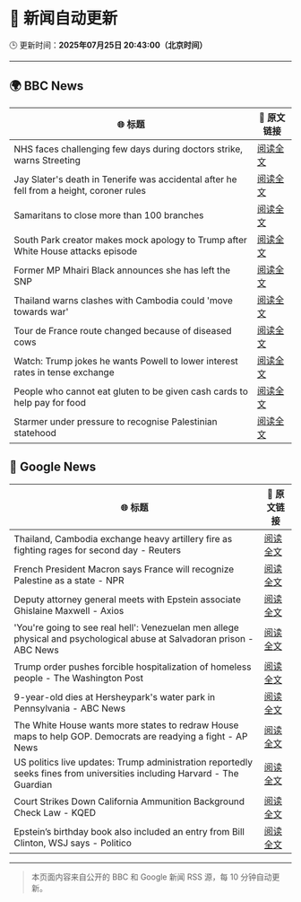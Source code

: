 # 🧠 新闻自动更新

🕒 更新时间：**2025年07月25日 20:43:00（北京时间）**

---

## 🌍 BBC News

| 🌐 标题 | 🔗 原文链接 |
|--------|-------------|
| NHS faces challenging few days during doctors strike, warns Streeting | [阅读全文](https://www.bbc.com/news/articles/c0epel8gd49o) |
| Jay Slater's death in Tenerife was accidental after he fell from a height, coroner rules | [阅读全文](https://www.bbc.com/news/articles/cx232rnp2npo) |
| Samaritans to close more than 100 branches | [阅读全文](https://www.bbc.com/news/articles/cm2l23ylv46o) |
| South Park creator makes mock apology to Trump after White House attacks episode | [阅读全文](https://www.bbc.com/news/articles/cz7l7g21e0yo) |
| Former MP Mhairi Black announces she has left the SNP | [阅读全文](https://www.bbc.com/news/articles/cx202grvk29o) |
| Thailand warns clashes with Cambodia could 'move towards war' | [阅读全文](https://www.bbc.com/news/articles/ckg5gz03d8no) |
| Tour de France route changed because of diseased cows | [阅读全文](https://www.bbc.com/sport/cycling/articles/c5y9y2r5l77o) |
| Watch: Trump jokes he wants Powell to lower interest rates in tense exchange | [阅读全文](https://www.bbc.com/news/videos/crl0l0xxrxeo) |
| People who cannot eat gluten to be given cash cards to help pay for food | [阅读全文](https://www.bbc.com/news/articles/c0l4d3g4p2do) |
| Starmer under pressure to recognise Palestinian statehood | [阅读全文](https://www.bbc.com/news/articles/cly2yky91lpo) |

## 📰 Google News

| 🌐 标题 | 🔗 原文链接 |
|--------|-------------|
| Thailand, Cambodia exchange heavy artillery fire as fighting rages for second day - Reuters | [阅读全文](https://news.google.com/rss/articles/CBMixwFBVV95cUxOaXpLb3FkdnVuSUh0aVBuSGNEemtPa21vWS1nV1B0bWJHR3JjakQtT1J1TVJ0a2toVk9xZXZQMHhVX25aLUh0RzhSd3Q0MWhLdDNtOTEtcVVXWjlEVDZ1RktKTEdqNi1vZktZTUlrbXF2X3dOWEs2ZWNtTjNTc1V1Nm9hUUNUY0ZoWXJHMlZiY0kwNElOcmJHQjk1OFpQdGx0ckh4Um5KNEZ5SFRIUGxmOGRrNDFjXzhWcGxRMXdOOWJVcFRWZWVz?oc=5) |
| French President Macron says France will recognize Palestine as a state - NPR | [阅读全文](https://news.google.com/rss/articles/CBMijgFBVV95cUxOVW95SmJIZ1I0MGRvX19Raks5WU9WSlBBMUV3bzR1T2hxdlBUeFd5NHV6OU1uXzRVeWc2NHRRZm9vblM1bnE3dGZ2X1AwMnpOUWlueXlxNTFXbDdVYlVRanJURVJ5V0t6LUNhTmppVVhTdURqc1hVSGtZa0RNbEFkOV9hNWhYcmw2QVVmbG9n?oc=5) |
| Deputy attorney general meets with Epstein associate Ghislaine Maxwell - Axios | [阅读全文](https://news.google.com/rss/articles/CBMiakFVX3lxTE5WQjU1TzEyZ2I4MzliYlNmYm9wYjRmb3lodTlfbG51eXExa0VfdmNsblJSbzZfRWpHNWdPdUJiNmFpUU9QaE84TEZpUGljSlZfUzZ4X2Y0OWhrNzh2RF9zNDBHSVpyN3l4UXc?oc=5) |
| 'You're going to see real hell': Venezuelan men allege physical and psychological abuse at Salvadoran prison - ABC News | [阅读全文](https://news.google.com/rss/articles/CBMiqAFBVV95cUxPcXlwUGpPQTk4RmZ1WE9qeVNfUUI5RHZDbDBBb3NET0VwZ3h5c0MyMWJnRlE4bW0tTGFiSGVVRmN2ek5nQTFBMHFQMFgwT0JtRDNLQXRIVzh2YUQ2TzMwUmwwbFF5TDZxNnJVTzE1TjNvQzZNT0hVeDlhSXhuVTlTdVRNMW5oYUZ2SVRYTE4xeFpYakw0a0N1RTRiYVR6VTVDSThLeEFuN2jSAa4BQVVfeXFMTU5GVjR6Y2oxenc0YWJZUXFSREZ4djFXcTN2MmFKRGRaUUd1QXhPdlE4eEtScDFHVDJ2UjUwa1JYeG9oN2p6aDdHVExTbXBodWcwdXNVZ0JxWW15bnZWR1pGUjB0UnBpNEF5cTU3MW5Hb0otdmtGaUdfZjN5NEFTM1psU0Q0YTZyejZ0SElYSHhqc29xX29tT3c5cmhGTVUwOURhMzNJZWo2U1RCUlFB?oc=5) |
| Trump order pushes forcible hospitalization of homeless people - The Washington Post | [阅读全文](https://news.google.com/rss/articles/CBMipgFBVV95cUxQZkJ0aTZMY0g5VkVYT2sxaHZETEpnUDlvdzBfNU9odFFSZXJHQ1R6RW1HNXp2NmFrcGhMbHBrU2lkYkVILVowaW53SngwVHZUcEQ5TVcyb0sxZFRxTXNpam5Idi04RHprUUlLQlQzMzhKN1BDcDNSYzY4dFdZdnlzNXZVaVpNb0Jad1dUSGxDYmZHQ2hFdzV6QUxFbHNxQzRhbUtzTUh3?oc=5) |
| 9-year-old dies at Hersheypark's water park in Pennsylvania - ABC News | [阅读全文](https://news.google.com/rss/articles/CBMimAFBVV95cUxOMzRab1NhSkdQS0ZERVctWXhRektyeGNVdXdkUnowSHlDUDNwbWhoVWJSelRLNTFpalF4clVZdVhNZDlpMVU4LXhxRnprd0ZSTEhpWTJ0dVpmc3Vwa2VQQlktS3NGcHFKYWlLNElDbDV5UjFKWUYxeV91eVhMTDlaYmtJUjF3dEtIUUZpNjVtcTlBNUZRM1o5SNIBngFBVV95cUxOV0lDencwWnAyTGRJZ0FBcnRDSlF1YTNzakJpUWRhS0ZRMEVsdTJXQ2NGY0NPOE91VDl0UVRTaHlHV2ZnYllIeXVadHpNNGlfXzhNNlFUcUFQUkp3SlJ2NDc4LU44THVLTW0zUjM4WEdIYnNzYkljWVJVSFZnVndfNEdEQm83bklVdWd1TFlSbjRwT2Q5QnhjUXhVdHItUQ?oc=5) |
| The White House wants more states to redraw House maps to help GOP. Democrats are readying a fight - AP News | [阅读全文](https://news.google.com/rss/articles/CBMivAFBVV95cUxNREZSeFZyV24xTGRnaUxwUWRic1BKVk91bTFLYUxjSk41Qk1pQ2IwUlV6cXpYZWowdzY1d3U3VloyaTFCSXFpbE52ckFXVXpSeUphM2NKdGdpcWt5TnFIVWYxeExNclc3RG53eDZ4ZFZjOXNlV3lEcnRtSjlKOWJfMUk0bVp3YUlRQW02RFNGM19pb0U0WW1peUc2TTIzTUJzdl81WFlMNURIZWlXTjlnclpDS2ZSUUZXTkRiWg?oc=5) |
| US politics live updates: Trump administration reportedly seeks fines from universities including Harvard - The Guardian | [阅读全文](https://news.google.com/rss/articles/CBMimwFBVV95cUxPWDg5dk1saDRiU1pKcFN2bWtDUnVNeGc0a1RkbFIzakgxcDRaWjBqNWtmbVJXOTdaNGhEaHJrcGZzbUptWGFvTDdvaS1mVHZNSy1YcjZCN3AzNGI1OU0zcWZCVmpaRXpDWXRmblFibmdGeGVLcW1PeUhYYlVTNGtkWUJPT1VfNXlMMkdwVkpVUGhYZGJRR3pxd0hONA?oc=5) |
| Court Strikes Down California Ammunition Background Check Law - KQED | [阅读全文](https://news.google.com/rss/articles/CBMinAFBVV95cUxPOGt1NWhqRi1lYVA3Z0hjX05wRmV4dnNEUV9mUjgzZy1BX3NRRVhKdGRFT2ZlR08zc1lJWHhNX3lZZUdOQWViWm00YWNNQ1ZnRGZtWlFsQVVOeGFndU96cVcxNk0yQ3pjOWo2Y3RWMGdNMTRQSUxmSTdYbWJMZjB2RFFzcVUxdkQtM2szbkdBR2h1Nml1RmxlX2c2SFk?oc=5) |
| Epstein’s birthday book also included an entry from Bill Clinton, WSJ says - Politico | [阅读全文](https://news.google.com/rss/articles/CBMilAFBVV95cUxNanpjaG80TExvZWFxRnJOOUZTUG9rRjFiTmhpZkJHY284WHNURFl2UXp2aEg0SmZCcWZQYmZGbVgtR1VoSFdNTmtITWROZ0RnSkZ0c2xnVUVTMjF3WGhyaUhOaW9pWXJmYlRQRlZxTlhnUEZrWTNhNENZVWhWUlQzQWNUQUJXNzc0MDFMZ25QZ1MtVkFk?oc=5) |

---
> 本页面内容来自公开的 BBC 和 Google 新闻 RSS 源，每 10 分钟自动更新。